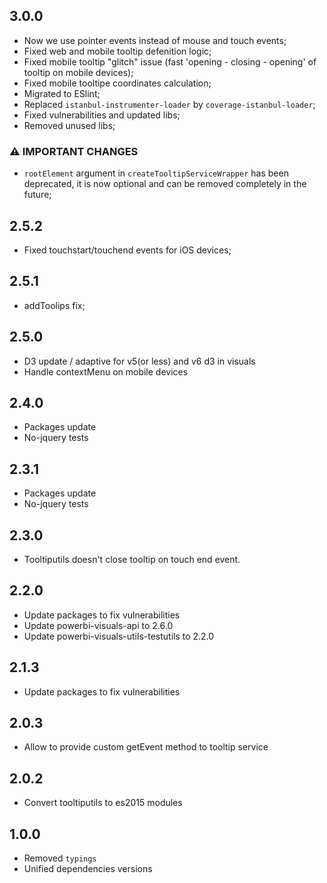## 3.0.0
* Now we use pointer events instead of mouse and touch events; 
* Fixed web and mobile tooltip defenition logic; 
* Fixed mobile tooltip "glitch" issue (fast 'opening - closing - opening' of tooltip on mobile devices);
* Fixed mobile tooltipe coordinates calculation; 
* Migrated to ESlint; 
* Replaced `istanbul-instrumenter-loader` by `coverage-istanbul-loader`;
* Fixed vulnerabilities and updated libs;
* Removed unused libs; 

### **⚠ IMPORTANT CHANGES**
* `rootElement` argument in `createTooltipServiceWrapper` has been deprecated, it is now optional and can be removed completely in the future;

## 2.5.2
* Fixed touchstart/touchend events for iOS devices; 
## 2.5.1
* addToolips fix; 

## 2.5.0
* D3 update / adaptive for v5(or less) and v6 d3 in visuals
* Handle contextMenu on mobile devices

## 2.4.0
* Packages update
* No-jquery tests

## 2.3.1
* Packages update
* No-jquery tests

## 2.3.0
* Tooltiputils doesn't close tooltip on touch end event.

## 2.2.0
* Update packages to fix vulnerabilities
* Update powerbi-visuals-api to 2.6.0
* Update powerbi-visuals-utils-testutils to 2.2.0

## 2.1.3
* Update packages to fix vulnerabilities

## 2.0.3
* Allow to provide custom getEvent method to tooltip service

## 2.0.2
* Convert tooltiputils to es2015 modules

## 1.0.0
* Removed `typings`
* Unified dependencies versions
